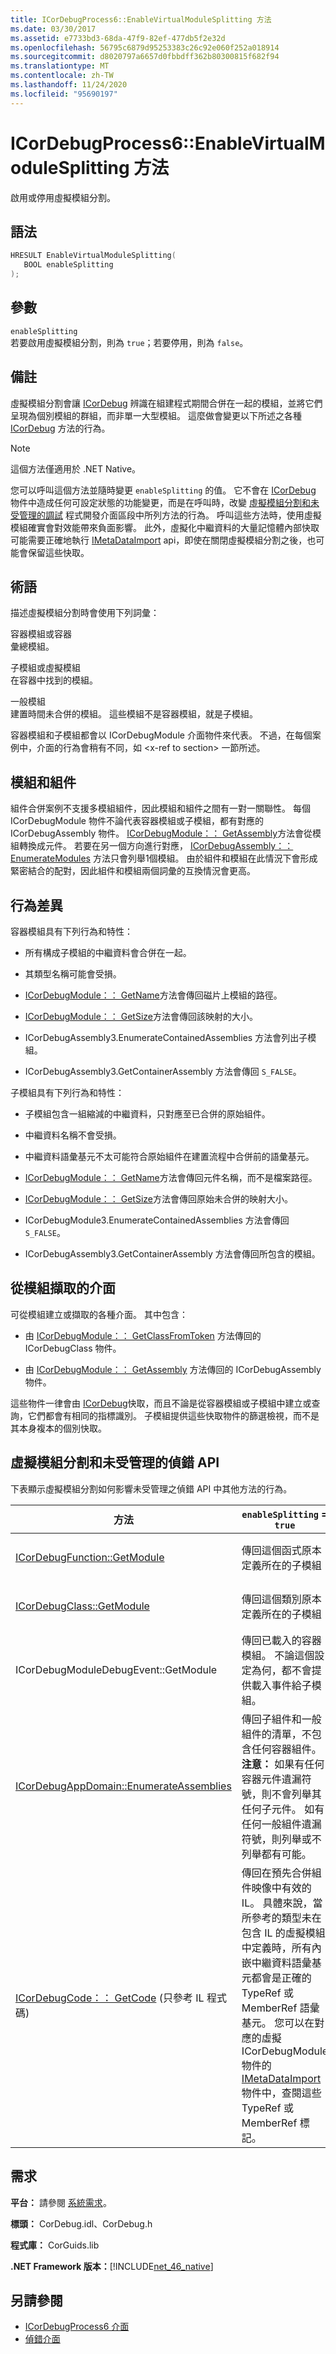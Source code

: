 ```yaml
---
title: ICorDebugProcess6::EnableVirtualModuleSplitting 方法
ms.date: 03/30/2017
ms.assetid: e7733bd3-68da-47f9-82ef-477db5f2e32d
ms.openlocfilehash: 56795c6879d95253383c26c92e060f252a018914
ms.sourcegitcommit: d8020797a6657d0fbbdff362b80300815f682f94
ms.translationtype: MT
ms.contentlocale: zh-TW
ms.lasthandoff: 11/24/2020
ms.locfileid: "95690197"
---
```

# <a name="icordebugprocess6enablevirtualmodulesplitting-method"></a>ICorDebugProcess6::EnableVirtualModuleSplitting 方法

啟用或停用虛擬模組分割。  
  
## <a name="syntax"></a>語法  
  
```cpp  
HRESULT EnableVirtualModuleSplitting(  
   BOOL enableSplitting  
);  
```  
  
## <a name="parameters"></a>參數  

 `enableSplitting`  
 若要啟用虛擬模組分割，則為 `true`；若要停用，則為 `false`。  
  
## <a name="remarks"></a>備註  

 虛擬模組分割會讓 [ICorDebug](icordebug-interface.md) 辨識在組建程式期間合併在一起的模組，並將它們呈現為個別模組的群組，而非單一大型模組。 這麼做會變更以下所述之各種 [ICorDebug](icordebug-interface.md) 方法的行為。  
  
> [!NOTE]
> 這個方法僅適用於 .NET Native。  
  
 您可以呼叫這個方法並隨時變更 `enableSplitting` 的值。 它不會在 [ICorDebug](icordebug-interface.md) 物件中造成任何可設定狀態的功能變更，而是在呼叫時，改變 [虛擬模組分割和未受管理的調試](#APIs) 程式開發介面區段中所列方法的行為。 呼叫這些方法時，使用虛擬模組確實會對效能帶來負面影響。 此外，虛擬化中繼資料的大量記憶體內部快取可能需要正確地執行 [IMetaDataImport](../metadata/imetadataimport-interface.md) api，即使在關閉虛擬模組分割之後，也可能會保留這些快取。  
  
## <a name="terminology"></a>術語  

 描述虛擬模組分割時會使用下列詞彙：  
  
 容器模組或容器  
 彙總模組。  
  
 子模組或虛擬模組  
 在容器中找到的模組。  
  
 一般模組  
 建置時間未合併的模組。 這些模組不是容器模組，就是子模組。  
  
 容器模組和子模組都會以 ICorDebugModule 介面物件來代表。 不過，在每個案例中，介面的行為會稍有不同，如 \<x-ref to section> 一節所述。  
  
## <a name="modules-and-assemblies"></a>模組和組件  

 組件合併案例不支援多模組組件，因此模組和組件之間有一對一關聯性。 每個 ICorDebugModule 物件不論代表容器模組或子模組，都有對應的 ICorDebugAssembly 物件。 [ICorDebugModule：： GetAssembly](icordebugmodule-getassembly-method.md)方法會從模組轉換成元件。 若要在另一個方向進行對應， [ICorDebugAssembly：： EnumerateModules](icordebugassembly-enumeratemodules-method.md) 方法只會列舉1個模組。 由於組件和模組在此情況下會形成緊密結合的配對，因此組件和模組兩個詞彙的互換情況會更高。  
  
## <a name="behavioral-differences"></a>行為差異  

 容器模組具有下列行為和特性：  
  
- 所有構成子模組的中繼資料會合併在一起。  
  
- 其類型名稱可能會受損。  
  
- [ICorDebugModule：： GetName](icordebugmodule-getname-method.md)方法會傳回磁片上模組的路徑。  
  
- [ICorDebugModule：： GetSize](icordebugmodule-getsize-method.md)方法會傳回該映射的大小。  
  
- ICorDebugAssembly3.EnumerateContainedAssemblies 方法會列出子模組。  
  
- ICorDebugAssembly3.GetContainerAssembly 方法會傳回 `S_FALSE`。  
  
 子模組具有下列行為和特性：  
  
- 子模組包含一組縮減的中繼資料，只對應至已合併的原始組件。  
  
- 中繼資料名稱不會受損。  
  
- 中繼資料語彙基元不太可能符合原始組件在建置流程中合併前的語彙基元。  
  
- [ICorDebugModule：： GetName](icordebugmodule-getname-method.md)方法會傳回元件名稱，而不是檔案路徑。  
  
- [ICorDebugModule：： GetSize](icordebugmodule-getsize-method.md)方法會傳回原始未合併的映射大小。  
  
- ICorDebugModule3.EnumerateContainedAssemblies 方法會傳回 `S_FALSE`。  
  
- ICorDebugAssembly3.GetContainerAssembly 方法會傳回所包含的模組。  
  
## <a name="interfaces-retrieved-from-modules"></a>從模組擷取的介面  

 可從模組建立或擷取的各種介面。 其中包含：  
  
- 由 [ICorDebugModule：： GetClassFromToken](icordebugmodule-getclassfromtoken-method.md) 方法傳回的 ICorDebugClass 物件。  
  
- 由 [ICorDebugModule：： GetAssembly](icordebugmodule-getassembly-method.md) 方法傳回的 ICorDebugAssembly 物件。  
  
 這些物件一律會由 [ICorDebug](icordebug-interface.md)快取，而且不論是從容器模組或子模組中建立或查詢，它們都會有相同的指標識別。 子模組提供這些快取物件的篩選檢視，而不是其本身複本的個別快取。  
  
<a name="APIs"></a>

## <a name="virtual-module-splitting-and-the-unmanaged-debugging-apis"></a>虛擬模組分割和未受管理的偵錯 API  

 下表顯示虛擬模組分割如何影響未受管理之偵錯 API 中其他方法的行為。  
  
|方法|`enableSplitting` = `true`|`enableSplitting` = `false`|  
|------------|---------------------------------|----------------------------------|  
|[ICorDebugFunction::GetModule](icordebugfunction-getmodule-method.md)|傳回這個函式原本定義所在的子模組|傳回已合併這個函式的目標容器模組|  
|[ICorDebugClass::GetModule](icordebugclass-getmodule-method.md)|傳回這個類別原本定義所在的子模組|傳回已合併這個類別的目標容器模組。|  
|ICorDebugModuleDebugEvent::GetModule|傳回已載入的容器模組。 不論這個設定為何，都不會提供載入事件給子模組。|傳回已載入的容器模組。|  
|[ICorDebugAppDomain::EnumerateAssemblies](icordebugappdomain-enumerateassemblies-method.md)|傳回子組件和一般組件的清單，不包含任何容器組件。 **注意：**  如果有任何容器元件遺漏符號，則不會列舉其任何子元件。 如有任何一般組件遺漏符號，則列舉或不列舉都有可能。|傳回容器組件和一般組件的清單，不包含任何子組件。 **注意：**  如果任何一般元件遺漏符號，則不一定會列舉符號。|  
|[ICorDebugCode：： GetCode](icordebugcode-getcode-method.md) (只參考 IL 程式碼) |傳回在預先合併組件映像中有效的 IL。 具體來說，當所參考的類型未在包含 IL 的虛擬模組中定義時，所有內嵌中繼資料語彙基元都會是正確的 TypeRef 或 MemberRef 語彙基元。 您可以在對應的虛擬 ICorDebugModule 物件的 [IMetaDataImport](../metadata/imetadataimport-interface.md) 物件中，查閱這些 TypeRef 或 MemberRef 標記。|傳回合併後組件映像中的 IL。|  
  
## <a name="requirements"></a>需求  

 **平台：** 請參閱 [系統需求](../../get-started/system-requirements.md)。  
  
 **標頭：** CorDebug.idl、CorDebug.h  
  
 **程式庫：** CorGuids.lib  
  
 **.NET Framework 版本：**[!INCLUDE[net_46_native](../../../../includes/net-46-native-md.md)]  
  
## <a name="see-also"></a>另請參閱

- [ICorDebugProcess6 介面](icordebugprocess6-interface.md)
- [偵錯介面](debugging-interfaces.md)
